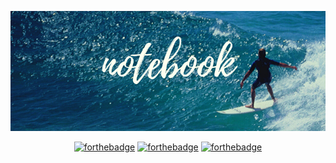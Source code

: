 <p align="center">
  <img src="assets/notebook.png">
</p>

<div align="center">

[![forthebadge](https://forthebadge.com/images/badges/60-percent-of-the-time-works-every-time.svg)](https://forthebadge.com)
[![forthebadge](https://forthebadge.com/images/badges/for-sharks.svg)](https://forthebadge.com)
[![forthebadge](https://forthebadge.com/images/badges/no-ragrets.svg)](https://forthebadge.com)

</div>
